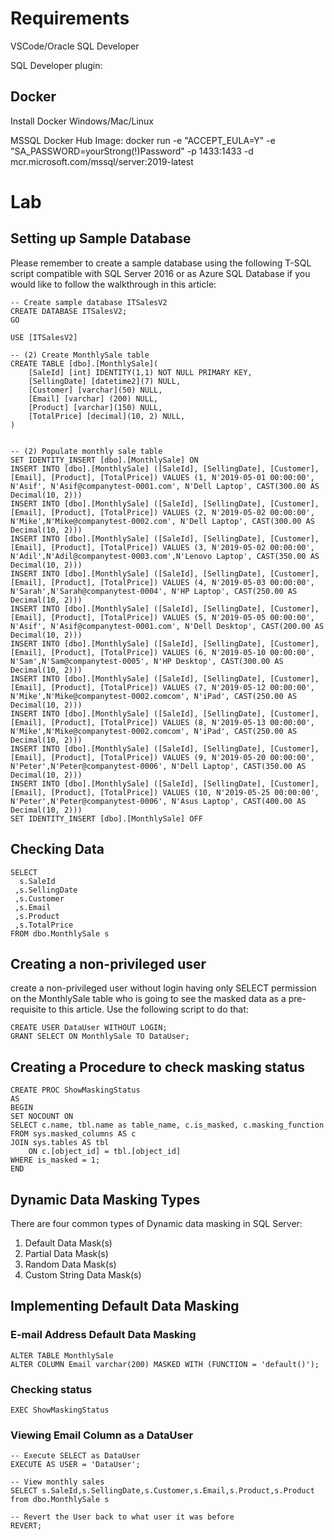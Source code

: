 # Requirements

VSCode/Oracle SQL Developer

SQL Developer plugin: 

## Docker

Install Docker Windows/Mac/Linux

MSSQL Docker Hub Image: docker run -e "ACCEPT_EULA=Y" -e "SA_PASSWORD=yourStrong(!)Password" -p 1433:1433 -d mcr.microsoft.com/mssql/server:2019-latest


# Lab

## Setting up Sample Database

Please remember to create a sample database using the following T-SQL script compatible with SQL Server 2016 or as Azure SQL Database if you would like to follow the walkthrough in this article:


```
-- Create sample database ITSalesV2
CREATE DATABASE ITSalesV2;
GO

USE [ITSalesV2]

-- (2) Create MonthlySale table
CREATE TABLE [dbo].[MonthlySale](
	[SaleId] [int] IDENTITY(1,1) NOT NULL PRIMARY KEY,
	[SellingDate] [datetime2](7) NULL,
	[Customer] [varchar](50) NULL,
	[Email] [varchar] (200) NULL,
	[Product] [varchar](150) NULL,
	[TotalPrice] [decimal](10, 2) NULL,
)


-- (2) Populate monthly sale table
SET IDENTITY_INSERT [dbo].[MonthlySale] ON
INSERT INTO [dbo].[MonthlySale] ([SaleId], [SellingDate], [Customer],[Email], [Product], [TotalPrice]) VALUES (1, N'2019-05-01 00:00:00', N'Asif', N'Asif@companytest-0001.com', N'Dell Laptop', CAST(300.00 AS Decimal(10, 2)))
INSERT INTO [dbo].[MonthlySale] ([SaleId], [SellingDate], [Customer],[Email], [Product], [TotalPrice]) VALUES (2, N'2019-05-02 00:00:00', N'Mike',N'Mike@companytest-0002.com', N'Dell Laptop', CAST(300.00 AS Decimal(10, 2)))
INSERT INTO [dbo].[MonthlySale] ([SaleId], [SellingDate], [Customer],[Email], [Product], [TotalPrice]) VALUES (3, N'2019-05-02 00:00:00', N'Adil',N'Adil@companytest-0003.com',N'Lenovo Laptop', CAST(350.00 AS Decimal(10, 2)))
INSERT INTO [dbo].[MonthlySale] ([SaleId], [SellingDate], [Customer],[Email], [Product], [TotalPrice]) VALUES (4, N'2019-05-03 00:00:00', N'Sarah',N'Sarah@companytest-0004', N'HP Laptop', CAST(250.00 AS Decimal(10, 2)))
INSERT INTO [dbo].[MonthlySale] ([SaleId], [SellingDate], [Customer],[Email], [Product], [TotalPrice]) VALUES (5, N'2019-05-05 00:00:00', N'Asif', N'Asif@companytest-0001.com', N'Dell Desktop', CAST(200.00 AS Decimal(10, 2)))
INSERT INTO [dbo].[MonthlySale] ([SaleId], [SellingDate], [Customer],[Email], [Product], [TotalPrice]) VALUES (6, N'2019-05-10 00:00:00', N'Sam',N'Sam@companytest-0005', N'HP Desktop', CAST(300.00 AS Decimal(10, 2)))
INSERT INTO [dbo].[MonthlySale] ([SaleId], [SellingDate], [Customer],[Email], [Product], [TotalPrice]) VALUES (7, N'2019-05-12 00:00:00', N'Mike',N'Mike@companytest-0002.comcom', N'iPad', CAST(250.00 AS Decimal(10, 2)))
INSERT INTO [dbo].[MonthlySale] ([SaleId], [SellingDate], [Customer],[Email], [Product], [TotalPrice]) VALUES (8, N'2019-05-13 00:00:00', N'Mike',N'Mike@companytest-0002.comcom', N'iPad', CAST(250.00 AS Decimal(10, 2)))
INSERT INTO [dbo].[MonthlySale] ([SaleId], [SellingDate], [Customer],[Email], [Product], [TotalPrice]) VALUES (9, N'2019-05-20 00:00:00', N'Peter',N'Peter@companytest-0006', N'Dell Laptop', CAST(350.00 AS Decimal(10, 2)))
INSERT INTO [dbo].[MonthlySale] ([SaleId], [SellingDate], [Customer],[Email], [Product], [TotalPrice]) VALUES (10, N'2019-05-25 00:00:00', N'Peter',N'Peter@companytest-0006', N'Asus Laptop', CAST(400.00 AS Decimal(10, 2)))
SET IDENTITY_INSERT [dbo].[MonthlySale] OFF

```

## Checking Data

```
SELECT
  s.SaleId
 ,s.SellingDate
 ,s.Customer
 ,s.Email
 ,s.Product
 ,s.TotalPrice
FROM dbo.MonthlySale s
```

## Creating a non-privileged user

create a non-privileged user without login having only SELECT permission on the MonthlySale table who is going to see the masked data as a pre-requisite to this article. Use the following script to do that:

```
CREATE USER DataUser WITHOUT LOGIN;  
GRANT SELECT ON MonthlySale TO DataUser;
```

## Creating a Procedure to check masking status

```
CREATE PROC ShowMaskingStatus
AS
BEGIN
SET NOCOUNT ON 
SELECT c.name, tbl.name as table_name, c.is_masked, c.masking_function  
FROM sys.masked_columns AS c  
JOIN sys.tables AS tbl   
    ON c.[object_id] = tbl.[object_id]  
WHERE is_masked = 1;
END

```


## Dynamic Data Masking Types

There are four common types of Dynamic data masking in SQL Server:
1. Default Data Mask(s)
2. Partial Data Mask(s)
3. Random Data Mask(s)
4. Custom String Data Mask(s)

## Implementing Default Data Masking

### E-mail Address Default Data Masking

```
ALTER TABLE MonthlySale
ALTER COLUMN Email varchar(200) MASKED WITH (FUNCTION = 'default()');
```

### Checking status

```
EXEC ShowMaskingStatus
```

### Viewing Email Column as a DataUser

```
-- Execute SELECT as DataUser
EXECUTE AS USER = 'DataUser';  

-- View monthly sales 
SELECT s.SaleId,s.SellingDate,s.Customer,s.Email,s.Product,s.Product from dbo.MonthlySale s

-- Revert the User back to what user it was before
REVERT;
```

